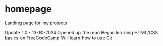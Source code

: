 # homepage
Landing page for my projects

Update 1.0 - 13-10-2024
Opened up the repo
Began learning HTML/CSS basics on FreeCodeCamp
Will learn how to use Git
